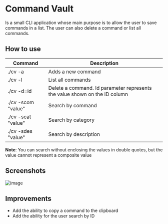 # Command Vault
Is a small CLI application whose main purpose is to allow the user to save commands in a list. The user can also delete a command or list all commands.

## How to use

| Command           | Description                                               |
| ----------------- | ---------------------------------------------------------------- |
| ./cv -a         | Adds a new command |
| ./cv -l         | List all commands |
| ./cv -d=id      | Delete a command. Id parameter represents the value shown on the ID column |
| ./cv -scom "value"      | Search by command |
| ./cv -scat "value"     | Search by category |
| ./cv -sdes "value"     | Search by description |

**Note**: You can search without enclosing the values in double quotes, but the value cannot represent a composite value
## Screenshots
![image](https://user-images.githubusercontent.com/27534241/183315162-e8027a6c-e7f8-43b0-bffb-5c51d53b0d8e.png)


## Improvements

- Add the ability to copy a command to the clipboard
- Add the ability for the user search by ID

